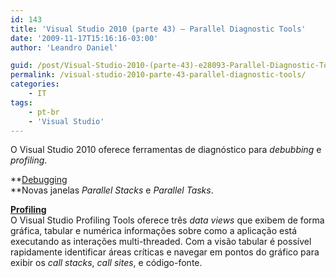 ```yaml
---
id: 143
title: 'Visual Studio 2010 (parte 43) – Parallel Diagnostic Tools'
date: '2009-11-17T15:16:16-03:00'
author: 'Leandro Daniel'

guid: /post/Visual-Studio-2010-(parte-43)-e28093-Parallel-Diagnostic-Tools.aspx
permalink: /visual-studio-2010-parte-43-parallel-diagnostic-tools/
categories:
    - IT
tags:
    - pt-br
    - 'Visual Studio'
---
```


O Visual Studio 2010 oferece ferramentas de diagnóstico para *debubbing* e *profiling*.

**<u>Debugging   
</u>**Novas janelas *Parallel Stacks* e *Parallel Tasks*.

**<u>Profiling </u>**   
O Visual Studio Profiling Tools oferece três *data views* que exibem de forma gráfica, tabular e numérica informações sobre como a aplicação está executando as interações multi-threaded. Com a visão tabular é possível rapidamente identificar áreas críticas e navegar em pontos do gráfico para exibir os *call stacks*, *call sites*, e código-fonte.
